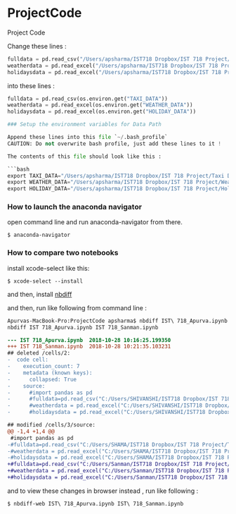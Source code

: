 # ProjectCode
Project Code 

Change these lines :

```py
fulldata = pd.read_csv("/Users/apsharma/IST718 Dropbox/IST 718 Project/Taxi Data/2015-01_100k.csv")
weatherdata = pd.read_excel("/Users/apsharma/IST718 Dropbox/IST 718 Project/Weather Data/2015_weather.xlsx")
holidaysdata = pd.read_excel("/Users/apsharma/IST718 Dropbox/IST 718 Project/Holiday Data/holidays.xlsx")
```

into these lines :

```py
fulldata = pd.read_csv(os.environ.get("TAXI_DATA"))
weatherdata = pd.read_excel(os.environ.get("WEATHER_DATA"))
holidaysdata = pd.read_excel(os.environ.get("HOLIDAY_DATA"))

### Setup the environment variables for Data Path

Append these lines into this file `~/.bash_profile` 
CAUTION: Do not overwrite bash profile, just add these lines to it !

The contents of this file should look like this :

```bash
export TAXI_DATA="/Users/apsharma/IST718 Dropbox/IST 718 Project/Taxi Data/2015-01_100k.csv"
export WEATHER_DATA="/Users/apsharma/IST718 Dropbox/IST 718 Project/Weather Data/2015_weather.xlsx"
export HOLIDAY_DATA="/Users/apsharma/IST718 Dropbox/IST 718 Project/Holiday Data/holidays.xlsx"
```

### How to launch the anaconda navigator

open command line and run anaconda-navigator from there.

```console
$ anaconda-navigator
```

### How to compare two notebooks

install xcode-select like this:

```console
$ xcode-select --install
```

and then, install [nbdiff](https://github.com/jupyter/nbdime#installation) 

and then, run like following from command line :


```diff
Apurvas-MacBook-Pro:ProjectCode apsharma$ nbdiff IST\ 718_Apurva.ipynb IST\ 718_Sanman.ipynb 
nbdiff IST 718_Apurva.ipynb IST 718_Sanman.ipynb

--- IST 718_Apurva.ipynb  2018-10-28 10:16:25.199350
+++ IST 718_Sanman.ipynb  2018-10-28 10:21:35.103231
## deleted /cells/2:
-  code cell:
-    execution_count: 7
-    metadata (known keys):
-      collapsed: True
-    source:
-      #import pandas as pd
-      #fulldata=pd.read_csv("C:/Users/SHIVANSHI/IST718 Dropbox/IST 718 Project/Taxi Data/2015-01_100k.csv")
-      #weatherdata = pd.read_excel("C:/Users/SHIVANSHI/IST718 Dropbox/IST 718 Project/Weather Data/2015_weather.xlsx")
-      #holidaysdata = pd.read_excel("C:/Users/SHIVANSHI/IST718 Dropbox/IST 718 Project/Holiday Data/holidays.xlsx")

## modified /cells/3/source:
@@ -1,4 +1,4 @@
 #import pandas as pd
-#fulldata=pd.read_csv("C:/Users/SHAMA/IST718 Dropbox/IST 718 Project/Taxi Data/2015-01_100k.csv")
-#weatherdata = pd.read_excel("C:/Users/SHAMA/IST718 Dropbox/IST 718 Project/Weather Data/2015_weather.xlsx")
-#holidaysdata = pd.read_excel("C:/Users/SHAMA/IST718 Dropbox/IST 718 Project/Holiday Data/holidays.xlsx")
+#fulldata=pd.read_csv("C:/Users/Sanman/IST718 Dropbox/IST 718 Project/Taxi Data/2015-01_100k.csv")
+#weatherdata = pd.read_excel("C:/Users/Sanman/IST718 Dropbox/IST 718 Project/Weather Data/2015_weather.xlsx")
+#holidaysdata = pd.read_excel("C:/Users/Sanman/IST718 Dropbox/IST 718 Project/Holiday Data/holidays.xlsx")
```

and to view these changes in browser instead , run like following :
```
$ nbdiff-web IST\ 718_Apurva.ipynb IST\ 718_Sanman.ipynb 
```